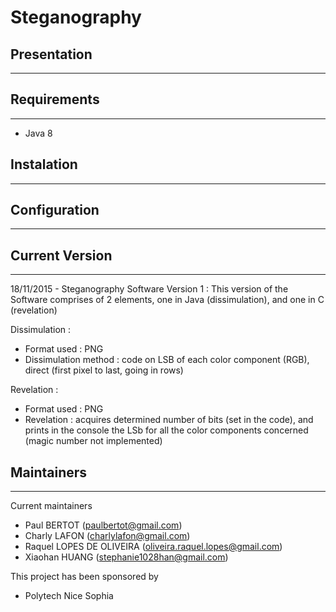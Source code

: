 Steganography
=============

## Presentation ##
------------------

## Requirements ##
------------------

* Java 8

## Instalation ##
------------------

## Configuration ##
------------------

## Current Version ##
------------------

18/11/2015 - Steganography Software Version 1 : 
This version of the Software comprises of 2 elements, one in Java (dissimulation), and one in C (revelation)

Dissimulation :
- Format used : PNG
- Dissimulation method : code on LSB of each color component (RGB), direct (first pixel to last, going in rows)

Revelation :
- Format used : PNG
- Revelation : acquires determined number of bits (set in the code), and prints in the console the LSb for all the color components concerned (magic number not implemented)

## Maintainers ##
------------------

Current maintainers

* Paul BERTOT (paulbertot@gmail.com)
* Charly LAFON (charlylafon@gmail.com)
* Raquel LOPES DE OLIVEIRA (oliveira.raquel.lopes@gmail.com)
* Xiaohan HUANG (stephanie1028han@gmail.com)

This project has been sponsored by

 * Polytech Nice Sophia


